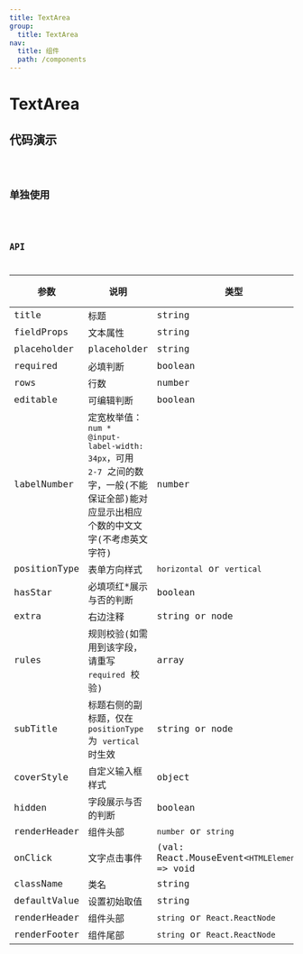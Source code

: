 ```yaml
---
title: TextArea
group:
  title: TextArea
nav:
  title: 组件
  path: /components
---
```


# TextArea

## 代码演示

<code src="./demo/index.tsx" />

## 单独使用

<code src="./demo/single.tsx" />

## API

| 参数         | 说明                                                                                                                                  | 类型                                           | 默认值       | 是否必填 |
| ------------ | ------------------------------------------------------------------------------------------------------------------------------------- | ---------------------------------------------- | ------------ | -------- |
| title        | 标题                                                                                                                                  | string                                         | ''           | 是       |
| fieldProps   | 文本属性                                                                                                                              | string                                         | ''           | 是       |
| placeholder  | placeholder                                                                                                                           | string                                         | ''           | 否       |
| required     | 必填判断                                                                                                                              | boolean                                        | false        | 否       |
| rows         | 行数                                                                                                                                  | number                                         | 3            | 否       |
| editable     | 可编辑判断                                                                                                                            | boolean                                        | false        | true     |
| labelNumber  | 定宽枚举值：`num * @input-label-width: 34px`，可用 `2-7` 之间的数字，一般(不能保证全部)能对应显示出相应个数的中文文字(不考虑英文字符) | number                                         | 5            | 否       |
| positionType | 表单方向样式                                                                                                                          | `horizontal` or `vertical`                     | `horizontal` | 否       |
| hasStar      | 必填项红\*展示与否的判断                                                                                                              | boolean                                        | true         | 否       |
| extra        | 右边注释                                                                                                                              | string or node                                 | ''           | 否       |
| rules        | 规则校验(如需用到该字段，请重写 `required` 校验)                                                                                      | array                                          | []           | 否       |
| subTitle     | 标题右侧的副标题，仅在 `positionType` 为 `vertical` 时生效                                                                            | string or node                                 | ''           | 否       |
| coverStyle   | 自定义输入框样式                                                                                                                      | object                                         | {}           | 否       |
| hidden       | 字段展示与否的判断                                                                                                                    | boolean                                        | false        | 否       |
| renderHeader | 组件头部                                                                                                                              | `number` or `string`                           | -            | 否       |
| onClick      | 文字点击事件                                                                                                                          | (val: React.MouseEvent<`HTMLElement`>) => void | null         | 否       |
| className    | 类名                                                                                                                                  | string                                         | -            | 否       |
| defaultValue | 设置初始取值                                                                                                                          | string                                         | -            | 否       |
| renderHeader | 组件头部                                                                                                                              | `string` or `React.ReactNode`                  | ''           | 否       |
| renderFooter | 组件尾部                                                                                                                              | `string` or `React.ReactNode`                  | ''           | 否       |
